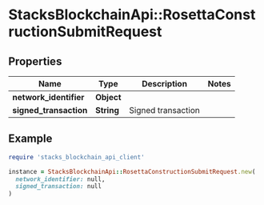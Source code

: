# StacksBlockchainApi::RosettaConstructionSubmitRequest

## Properties

| Name | Type | Description | Notes |
| ---- | ---- | ----------- | ----- |
| **network_identifier** | **Object** |  |  |
| **signed_transaction** | **String** | Signed transaction |  |

## Example

```ruby
require 'stacks_blockchain_api_client'

instance = StacksBlockchainApi::RosettaConstructionSubmitRequest.new(
  network_identifier: null,
  signed_transaction: null
)
```

